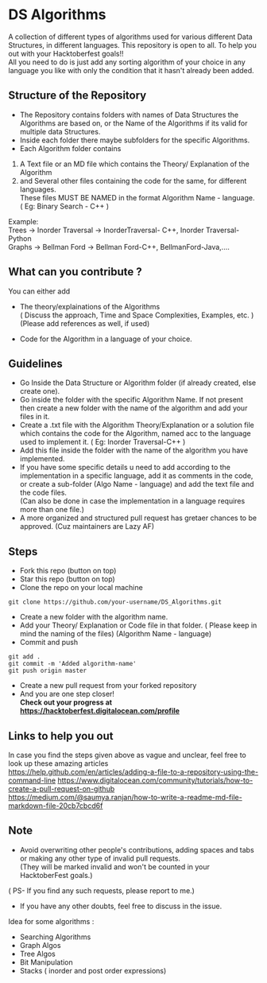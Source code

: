 # DS Algorithms

A collection of different types of algorithms used for various different Data Structures, in different languages.
This repository is open to all. 
To help you out with your Hacktoberfest goals!!  
All you need to do is just add any sorting algorithm of your choice in any language you like with only the condition that it hasn't already been added.


## Structure of the Repository

- The Repository contains folders with names of Data Structures the Algorithms are based on, or the Name of the Algorithms if its valid for multiple data Structures.
- Inside each folder there maybe subfolders for the specific Algorithms.
- Each Algorithm folder contains        

 1.  A Text file or an MD file which contains the Theory/ Explanation of the Algorithm
 2. and Several other files containing the code for the same, for different languages.   
These files MUST BE NAMED in the format Algorithm Name - language. ( Eg: Binary Search - C++ )  

Example:   
Trees -> Inorder Traversal -> InorderTraversal- C++, Inorder Traversal-Python   
Graphs -> Bellman Ford -> Bellman Ford-C++, BellmanFord-Java,....


## What can you contribute ?

You can either add
- The theory/explainations of the Algorithms   
 ( Discuss the approach, Time and Space Complexities, Examples, etc. )   
 (Please add references as well, if used)  

- Code for the Algorithm in a language of your choice.


## Guidelines

- Go Inside the Data Structure or Algorithm folder (if already created, else create one).
- Go inside the  folder with the specific Algorithm Name. If not present then create a new folder with the name of the algorithm and add your files in it.
- Create a .txt file with the Algorithm Theory/Explanation or a solution file which contains the code for the Algorithm, named acc to the language used to implement it. ( Eg: Inorder Traversal-C++ )
- Add this file inside the folder with the name of the algorithm you have implemented.
- If you have some specific details u need to add according to the implementation in a specific language, add it as comments in the code, or create a sub-folder (Algo Name - language) and add the text file and the code files.  
(Can also be done in case the implementation in a language requires more than one file.)
- A more organized and structured pull request has gretaer chances to be approved. (Cuz maintainers are Lazy AF)


## Steps

- Fork this repo (button on top)
- Star this repo (button on top)
- Clone the repo on your local machine

```terminal
git clone https://github.com/your-username/DS_Algorithms.git
```

- Create a new folder with the algorithm name.
- Add your Theory/ Explanation or Code file in that folder. ( Please keep in mind the naming of the files) (Algorithm Name - language) 
- Commit and push

```terminal
git add .
git commit -m 'Added algorithm-name'
git push origin master
```

- Create a new pull request from your forked repository
- And you are one step closer!   
**Check out your progress at https://hacktoberfest.digitalocean.com/profile**

## Links to help you out

In case you find the steps given above as vague and unclear, feel free to look up these amazing articles  
https://help.github.com/en/articles/adding-a-file-to-a-repository-using-the-command-line
https://www.digitalocean.com/community/tutorials/how-to-create-a-pull-request-on-github  
https://medium.com/@saumya.ranjan/how-to-write-a-readme-md-file-markdown-file-20cb7cbcd6f  


## Note

- Avoid overwriting other people's contributions, adding spaces and tabs or making any other type of invalid pull requests.   
 (They will be marked invalid and won't be counted in your HacktoberFest goals.)
 
 ( PS- If you find any such requests, please report to me.)
- If you have any other doubts, feel free to discuss in the issue.

Idea for some algorithms  :

- Searching Algorithms
- Graph Algos
- Tree Algos
- Bit Manipulation
- Stacks ( inorder and post order expressions)
